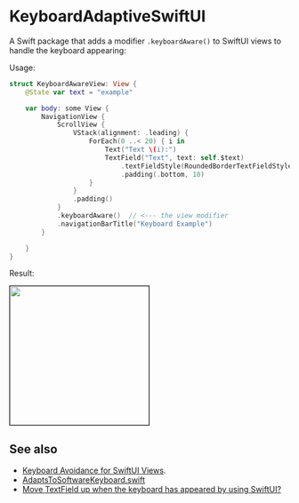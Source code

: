 # KeyboardAdaptiveSwiftUI

A Swift package that adds a modifier `.keyboardAware()` to SwiftUI views to handle the keyboard appearing:

Usage:

```swift
struct KeyboardAwareView: View {
    @State var text = "example"

    var body: some View {
        NavigationView {
            ScrollView {
                VStack(alignment: .leading) {
                    ForEach(0 ..< 20) { i in
                        Text("Text \(i):")
                        TextField("Text", text: self.$text)
                            .textFieldStyle(RoundedBorderTextFieldStyle())
                            .padding(.bottom, 10)
                    }
                }
                .padding()
            }
            .keyboardAware()  // <--- the view modifier
            .navigationBarTitle("Keyboard Example")
        }

    }
}
````

Result:

<img src="https://github.com/ralfebert/KeyboardAwareSwiftUI/blob/master/docs/example.png" width="250" style="border:1px solid black;"/>

## See also

- [Keyboard Avoidance for SwiftUI Views](https://www.vadimbulavin.com/how-to-move-swiftui-view-when-keyboard-covers-text-field/).
- [AdaptsToSoftwareKeyboard.swift](https://gist.github.com/scottmatthewman/722987c9ad40f852e2b6a185f390f88d)
- [Move TextField up when the keyboard has appeared by using SwiftUI?](https://stackoverflow.com/questions/56491881/move-textfield-up-when-thekeyboard-has-appeared-by-using-swiftui-ios)